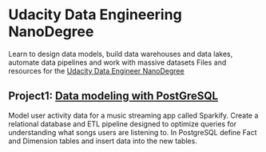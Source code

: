 # Udacity Data Engineering NanoDegree
Learn to design data models, build data warehouses and data lakes, automate data pipelines and work with massive datasets
Files and resources for the [Udacity Data Engineer NanoDegree](https://www.udacity.com/course/data-engineer-nanodegree--nd027) &nbsp; 

## Project1: [Data modeling with PostGreSQL](https://github.com/riched158/UdacityDataEngineering/tree/master/datamodelling/project1)

Model user activity data for a music streaming app called Sparkify. Create a relational database and ETL pipeline designed to optimize queries for understanding what songs users are listening to. In PostgreSQL define Fact and Dimension tables and insert data into the new tables.

